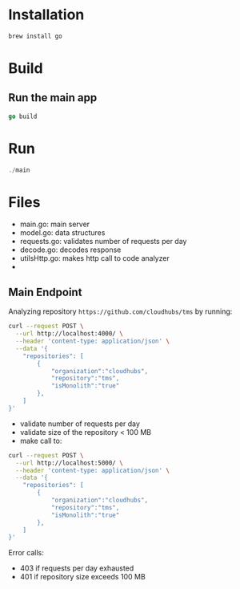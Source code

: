 
# Installation

```bash
brew install go
```

# Build

## Run the main app
```go
go build
```

# Run

```go
./main
```

# Files

* main.go: main server
* model.go: data structures
* requests.go: validates number of requests per day
* decode.go: decodes response
* utilsHttp.go: makes http call to code analyzer
* 

## Main Endpoint

Analyzing repository `https://github.com/cloudhubs/tms` by running:

```bash
curl --request POST \
  --url http://localhost:4000/ \
  --header 'content-type: application/json' \
  --data '{
    "repositories": [
        {
            "organization":"cloudhubs",
            "repository":"tms",
            "isMonolith":"true"
        },
    ]
}'
```

* validate number of requests per day
* validate size of the repository < 100 MB
* make call to:

```bash
curl --request POST \
  --url http://localhost:5000/ \
  --header 'content-type: application/json' \
  --data '{
    "repositories": [
        {
            "organization":"cloudhubs",
            "repository":"tms",
            "isMonolith":"true"
        },
    ]
}'
```

Error calls:

* 403 if requests per day exhausted
* 401 if repository size exceeds 100 MB